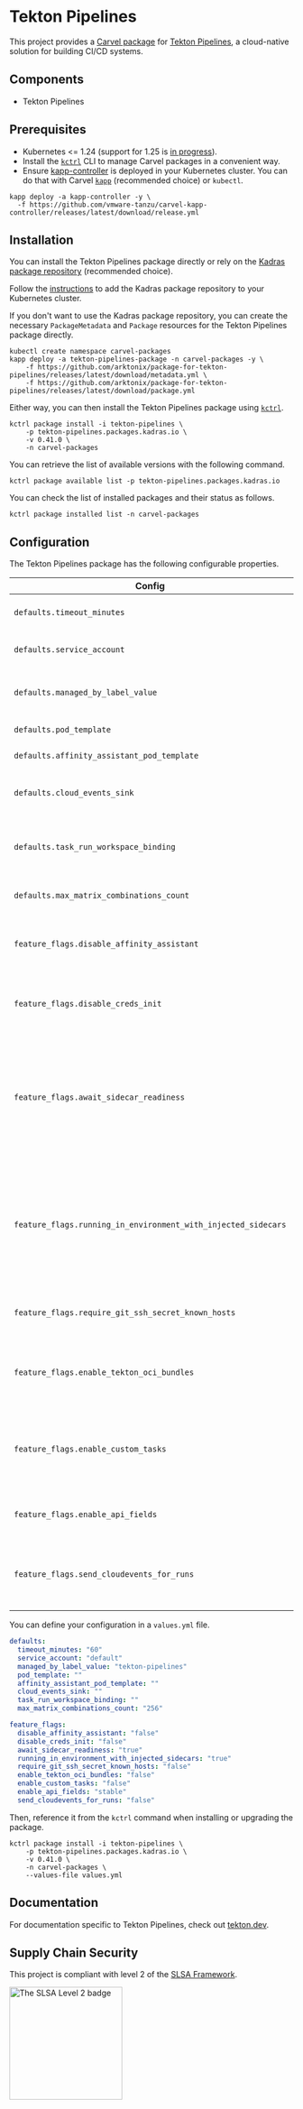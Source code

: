 # Tekton Pipelines

This project provides a [Carvel package](https://carvel.dev/kapp-controller/docs/latest/packaging) for [Tekton Pipelines](https://tekton.dev/docs/pipelines), a cloud-native solution for building CI/CD systems.

## Components

* Tekton Pipelines

## Prerequisites

* Kubernetes <= 1.24 (support for 1.25 is [in progress](https://github.com/tektoncd/pipeline/pull/5536)).
* Install the [`kctrl`](https://carvel.dev/kapp-controller/docs/latest/install/#installing-kapp-controller-cli-kctrl) CLI to manage Carvel packages in a convenient way.
* Ensure [kapp-controller](https://carvel.dev/kapp-controller) is deployed in your Kubernetes cluster. You can do that with Carvel
[`kapp`](https://carvel.dev/kapp/docs/latest/install) (recommended choice) or `kubectl`.

```shell
kapp deploy -a kapp-controller -y \
  -f https://github.com/vmware-tanzu/carvel-kapp-controller/releases/latest/download/release.yml
```

## Installation

You can install the Tekton Pipelines package directly or rely on the [Kadras package repository](https://github.com/arktonix/carvel-packages)
(recommended choice).

Follow the [instructions](https://github.com/arktonix/carvel-packages) to add the Kadras package repository to your Kubernetes cluster.

If you don't want to use the Kadras package repository, you can create the necessary `PackageMetadata` and
`Package` resources for the Tekton Pipelines package directly.

```shell
kubectl create namespace carvel-packages
kapp deploy -a tekton-pipelines-package -n carvel-packages -y \
    -f https://github.com/arktonix/package-for-tekton-pipelines/releases/latest/download/metadata.yml \
    -f https://github.com/arktonix/package-for-tekton-pipelines/releases/latest/download/package.yml
```

Either way, you can then install the Tekton Pipelines package using [`kctrl`](https://carvel.dev/kapp-controller/docs/latest/install/#installing-kapp-controller-cli-kctrl).

```shell
kctrl package install -i tekton-pipelines \
    -p tekton-pipelines.packages.kadras.io \
    -v 0.41.0 \
    -n carvel-packages
```

You can retrieve the list of available versions with the following command.

```shell
kctrl package available list -p tekton-pipelines.packages.kadras.io
```

You can check the list of installed packages and their status as follows.

```shell
kctrl package installed list -n carvel-packages
```

## Configuration

The Tekton Pipelines package has the following configurable properties.

| Config | Default | Description |
|-------|-------------------|-------------|
| `defaults.timeout_minutes` | `60` | Number of minutes to use for TaskRun and PipelineRun, if none is specified. |
| `defaults.service_account` | `default` | Service account name to use for TaskRun and PipelineRun, if none is specified. |
| `defaults.managed_by_label_value` | `tekton-pipelines` | Value given to the 'app.kubernetes.io/managed-by' label applied to all Pods created for TaskRuns. |
| `defaults.pod_template` | `""` | Pod template to use for TaskRun and PipelineRun. |
| `defaults.affinity_assistant_pod_template` | `""` | Pod template to use for affinity assistant pods. |
| `defaults.cloud_events_sink` | `"` | CloudEvents sink to be used for TaskRun and PipelineRun. If no sink is specified, no CloudEvent is generated. |
| `defaults.task_run_workspace_binding` | `""` | Workspace configuration provided for any Workspaces that a Task declares but that a TaskRun does not explicitly provide. |
| `defaults.max_matrix_combinations_count` | `256` | Maximum number of combinations from a Matrix, if none is specified. |
| `feature_flags.disable_affinity_assistant` | `false` | Setting this flag to 'true' will prevent Tekton to create an Affinity Assistant for every TaskRun sharing a PVC workspace. |
| `feature_flags.disable_creds_init` | `false` | Setting this flag to 'true' will prevent Tekton scanning attached service accounts and injecting any credentials it finds into your Steps. |
| `feature_flags.await_sidecar_readiness` | `true` | Setting this flag to 'false' will stop Tekton from waiting for a TaskRun's sidecar containers to be running before starting the first step. This will allow Tasks to be run in environments that don't support the DownwardAPI volume type, but may lead to unintended behaviour if sidecars are used. |
| `feature_flags.running_in_environment_with_injected_sidecars` | `true` | This option should be set to 'false' when Pipelines is running in a cluster that does not use injected sidecars such as Istio. Setting it to false should decrease the time it takes for a TaskRun to start running. For clusters that use injected sidecars, setting this option to false can lead to unexpected behavior. |
| `feature_flags.require_git_ssh_secret_known_hosts` | `false` | Setting this flag to 'true' will require that any Git SSH Secret offered to Tekton must have known_hosts included. |
| `feature_flags.enable_tekton_oci_bundles` | `false` | Setting this flag to 'true' enables the use of Tekton OCI bundle. This is an experimental feature and thus should still be considered an alpha feature. |
| `feature_flags.enable_custom_tasks` | `false` | Setting this flag to 'true' enables the use of custom tasks from within pipelines. This is an experimental feature and thus should still be considered an alpha feature. |
| `feature_flags.enable_api_fields` | `stable` | Setting this flag will determine which gated features are enabled. Either 'stable' or 'alpha'. |
| `feature_flags.send_cloudevents_for_runs` | `false` | Setting this flag to 'true' enables CloudEvents for Runs, as long as a CloudEvents sink is configured in the config-defaults config map. |

You can define your configuration in a `values.yml` file.

```yaml
defaults:
  timeout_minutes: "60"  
  service_account: "default"
  managed_by_label_value: "tekton-pipelines"
  pod_template: ""
  affinity_assistant_pod_template: ""
  cloud_events_sink: ""
  task_run_workspace_binding: ""
  max_matrix_combinations_count: "256"

feature_flags:
  disable_affinity_assistant: "false"
  disable_creds_init: "false"
  await_sidecar_readiness: "true"
  running_in_environment_with_injected_sidecars: "true"
  require_git_ssh_secret_known_hosts: "false"
  enable_tekton_oci_bundles: "false"
  enable_custom_tasks: "false"
  enable_api_fields: "stable"
  send_cloudevents_for_runs: "false"
```

Then, reference it from the `kctrl` command when installing or upgrading the package.

```shell
kctrl package install -i tekton-pipelines \
    -p tekton-pipelines.packages.kadras.io \
    -v 0.41.0 \
    -n carvel-packages \
    --values-file values.yml
```

## Documentation

For documentation specific to Tekton Pipelines, check out [tekton.dev](https://tekton.dev).

## Supply Chain Security

This project is compliant with level 2 of the [SLSA Framework](https://slsa.dev).

<img src="https://slsa.dev/images/SLSA-Badge-full-level2.svg" alt="The SLSA Level 2 badge" width=200>
